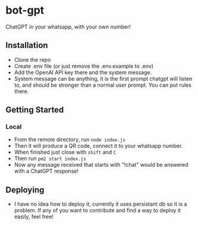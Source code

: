 # bot-gpt
ChatGPT in your whatsapp, with your own number!

## Installation
- Clone the repo
- Create .env file (or just remove the .env.example to .env)
- Add the OpenAI API key there and the system message.
- System message can be anything, it is the first prompt chatgpt will listen to, and should be stronger than a normal user prompt. You can put rules there.

## Getting Started

### Local
- From the remote directory, run `node index.js`
- Then it will produce a QR code, connect it to your whatsapp number.
- When finished just close with `shift` and `C`
- Then run `pm2 start index.js`
- Now any message received that starts with "!chat" would be answered with a ChatGPT response!

## Deploying
- I have no idea how to deploy it, currently it uses persistant db so it is a problem. If any of you want to contribute and find a way to deploy it easily, feel free!